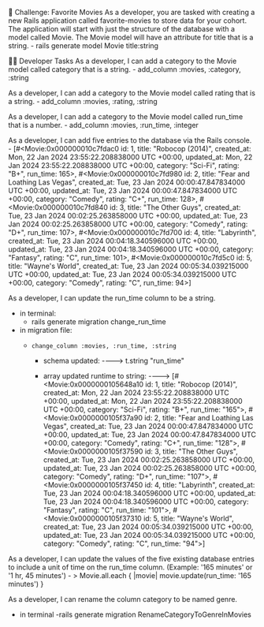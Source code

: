 🍿 Challenge: Favorite Movies
As a developer, you are tasked with creating a new Rails application called favorite-movies to store data for your cohort. The application will start with just the structure of the database with a model called Movie. The Movie model will have an attribute for title that is a string.
    - rails generate model Movie title:string

👩‍💻 Developer Tasks
As a developer, I can add a category to the Movie model called category that is a string.
    -     add_column :movies, :category, :string

As a developer, I can add a category to the Movie model called rating that is a string.
    -     add_column :movies, :rating, :string

As a developer, I can add a category to the Movie model called run_time that is a number.
    -     add_column :movies, :run_time, :integer

As a developer, I can add five entries to the database via the Rails console.
    - [#<Movie:0x000000010c7fdac0
  id: 1,
  title: "Robocop (2014)",
  created_at: Mon, 22 Jan 2024 23:55:22.208838000 UTC +00:00,
  updated_at: Mon, 22 Jan 2024 23:55:22.208838000 UTC +00:00,
  category: "Sci-Fi",
  rating: "B+",
  run_time: 165>,
 #<Movie:0x000000010c7fd980
  id: 2,
  title: "Fear and Loathing Las Vegas",
  created_at: Tue, 23 Jan 2024 00:00:47.847834000 UTC +00:00,
  updated_at: Tue, 23 Jan 2024 00:00:47.847834000 UTC +00:00,
  category: "Comedy",
  rating: "C+",
  run_time: 128>,
 #<Movie:0x000000010c7fd840
  id: 3,
  title: "The Other Guys",
  created_at: Tue, 23 Jan 2024 00:02:25.263858000 UTC +00:00,
  updated_at: Tue, 23 Jan 2024 00:02:25.263858000 UTC +00:00,
  category: "Comedy",
  rating: "D+",
  run_time: 107>,
 #<Movie:0x000000010c7fd700
  id: 4,
  title: "Labyrinth",
  created_at: Tue, 23 Jan 2024 00:04:18.340596000 UTC +00:00,
  updated_at: Tue, 23 Jan 2024 00:04:18.340596000 UTC +00:00,
  category: "Fantasy",
  rating: "C",
  run_time: 101>,
 #<Movie:0x000000010c7fd5c0
  id: 5,
  title: "Wayne's World",
  created_at: Tue, 23 Jan 2024 00:05:34.039215000 UTC +00:00,
  updated_at: Tue, 23 Jan 2024 00:05:34.039215000 UTC +00:00,
  category: "Comedy",
  rating: "C",
  run_time: 94>] 

As a developer, I can update the run_time column to be a string.
 - in terminal:
    - rails generate migration change_run_time
- in migration file:
    -     change_column :movies, :run_time, :string
        - schema updated:
            ---->    t.string "run_time"

        - array updated runtime to string:
            ----> [#<Movie:0x0000000105648a10
  id: 1,
  title: "Robocop (2014)",
  created_at: Mon, 22 Jan 2024 23:55:22.208838000 UTC +00:00,
  updated_at: Mon, 22 Jan 2024 23:55:22.208838000 UTC +00:00,
  category: "Sci-Fi",
  rating: "B+",
  run_time: "165">,
 #<Movie:0x0000000105f37a90
  id: 2,
  title: "Fear and Loathing Las Vegas",
  created_at: Tue, 23 Jan 2024 00:00:47.847834000 UTC +00:00,
  updated_at: Tue, 23 Jan 2024 00:00:47.847834000 UTC +00:00,
  category: "Comedy",
  rating: "C+",
  run_time: "128">,
 #<Movie:0x0000000105f37590
  id: 3,
  title: "The Other Guys",
  created_at: Tue, 23 Jan 2024 00:02:25.263858000 UTC +00:00,
  updated_at: Tue, 23 Jan 2024 00:02:25.263858000 UTC +00:00,
  category: "Comedy",
  rating: "D+",
  run_time: "107">,
 #<Movie:0x0000000105f37450
  id: 4,
  title: "Labyrinth",
  created_at: Tue, 23 Jan 2024 00:04:18.340596000 UTC +00:00,
  updated_at: Tue, 23 Jan 2024 00:04:18.340596000 UTC +00:00,
  category: "Fantasy",
  rating: "C",
  run_time: "101">,
 #<Movie:0x0000000105f37310
  id: 5,
  title: "Wayne's World",
  created_at: Tue, 23 Jan 2024 00:05:34.039215000 UTC +00:00,
  updated_at: Tue, 23 Jan 2024 00:05:34.039215000 UTC +00:00,
  category: "Comedy",
  rating: "C",
  run_time: "94">] 


As a developer, I can update the values of the five existing database entries to include a unit of time on the run_time column. (Example: '165 minutes' or '1 hr, 45 minutes')
    - > Movie.all.each { |movie| movie.update(run_time: '165 minutes') }

As a developer, I can rename the column category to be named genre.
- in terminal
    -rails generate migration RenameCategoryToGenreInMovies